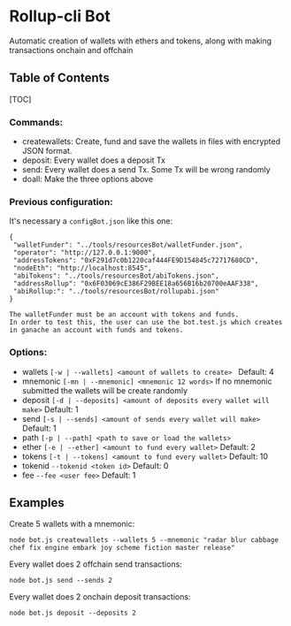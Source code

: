 # Rollup-cli Bot

Automatic creation of wallets with ethers and tokens, along with making transactions onchain and offchain


## Table of Contents

[TOC]

### Commands:
- createwallets: Create, fund and save the wallets in files with encrypted JSON format. 
- deposit: Every wallet does a deposit Tx
- send: Every wallet does a send Tx. Some Tx will be wrong randomly
- doall: Make the three options above


### Previous configuration:
It's necessary a `configBot.json` like this one:
```
{
 "walletFunder": "../tools/resourcesBot/walletFunder.json",
 "operator": "http://127.0.0.1:9000",
 "addressTokens": "0xF291d7c0b1220caf444FE9D154845c72717680CD",
 "nodeEth": "http://localhost:8545",
 "abiTokens": "../tools/resourcesBot/abiTokens.json",
 "addressRollup": "0x6F03069cE386F29BEE18a656B16b20700eAAF338",
 "abiRollup:": "../tools/resourcesBot/rollupabi.json"
}

The walletFunder must be an account with tokens and funds. 
In order to test this, the user can use the bot.test.js which creates in ganache an account with funds and tokens.
```
### Options:

- wallets `[-w | --wallets] <amount of wallets to create> `
Default: 4 
- mnemonic `[-mn | --mnemonic] <mnemonic 12 words>` 
If no mnemonic submitted the wallets will be create randomly
- deposit `[-d | --deposits] <amount of deposits every wallet will make>`
Default: 1
- send    `[-s | --sends] <amount of sends every wallet will make>`
Default: 1
- path `[-p | --path] <path to save or load the wallets>`
- ether `[-e | --ether] <amount to fund every wallet>`
Default: 2
- tokens `[-t | --tokens] <amount to fund every wallet>`
Default: 10
- tokenid `--tokenid <token id>`
Default: 0
- fee `--fee <user fee>` 
Default: 1

##  Examples


Create 5 wallets with a mnemonic: 
```
node bot.js createwallets --wallets 5 --mnemonic "radar blur cabbage chef fix engine embark joy scheme fiction master release"
```

Every wallet does 2 offchain send transactions:
```
node bot.js send --sends 2 
```

Every wallet does 2 onchain deposit transactions: 
```
node bot.js deposit --deposits 2 
```
